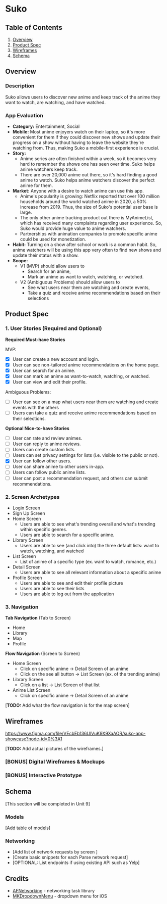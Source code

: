 # Suko

## Table of Contents
1. [Overview](#Overview)
1. [Product Spec](#Product-Spec)
1. [Wireframes](#Wireframes)
2. [Schema](#Schema)

## Overview
### Description

Suko allows users to discover new anime and keep track of the anime they want to watch, are watching, and have watched. 

### App Evaluation
- **Category:** Entertainment, Social
- **Mobile:** Most anime enjoyers watch on their laptop, so it's more convenient for them if they could discover new shows and update their progress on a show without having to leave the website they're watching from. Thus, making Suko a mobile-first experience is crucial.
- **Story:** 
    - Anime series are often finished within a week, so it becomes very hard to remember the shows one has seen over time. Suko helps anime watchers keep track.
    - There are over 20,000 anime out there, so it's hard finding a good anime to watch. Suko helps anime watchers discover the perfect anime for them.
- **Market:** Anyone with a desire to watch anime can use this app. 
    - Anime's popularity is growing: Netflix reported that over 100 million households around the world watched anime in 2020, a 50% increase from 2019. Thus, the size of Suko's potential user base is large.
    - The only other anime tracking product out there is MyAnimeList, which has received many complaints regarding user experience. So, Suko would provide huge value to anime watchers. 
    - Partnerships with animation companies to promote specific anime could be used for monetization.
- **Habit:** Turning on a show after school or work is a common habit. So, anime watchers will be using this app very often to find new shows and update their status with a show. 
- **Scope:**
    - V1 (MVP) should allow users to 
        - Search for an anime,
        - Mark an anime as want to watch, watching, or watched.
    - V2 (Ambiguous Problems) should allow users to
        - See what users near them are watching and create events,
        - Take a quiz and receive anime recommendations based on their selections

## Product Spec

### 1. User Stories (Required and Optional)

**Required Must-have Stories**

MVP:
- [x] User can create a new account and login.
- [x] User can see non-tailored anime recommendations on the home page.
- [x] User can search for an anime.
- [x] User can mark an anime as want-to-watch, watching, or watched.
- [x] User can view and edit their profile.

Ambiguous Problems:
- [ ] User can see on a map what users near them are watching and create events with the others
- [ ] Users can take a quiz and receive anime recommendations based on their selections.

**Optional Nice-to-have Stories**
- [ ] User can rate and review animes.
- [ ] User can reply to anime reviews.
- [ ] Users can create custom lists.
- [ ] Users can set privacy settings for lists (i.e. visible to the public or not).
- [x] User can follow other users.
- [ ] User can share anime to other users in-app.
- [ ] Users can follow public anime lists.
- [ ] User can post a recommendation request, and others can submit recommendations.

### 2. Screen Archetypes

* Login Screen
* Sign Up Screen
* Home Screen
    * Users are able to see what's trending overall and what's trending within specific genres. 
    * Users are able to search for a specific anime.
* Library Screen
    * Users are able to see (and click into) the three default lists: want to watch, watching, and watched
* List Screen
    * List of anime of a specific type (ex. want to watch, romance, etc.)
* Detail Screen
    * Users are able to see all relevant information about a specific anime
* Profile Screen
    * Users are able to see and edit their profile picture
    * Users are able to see their lists
    * Users are able to log out from the application

### 3. Navigation 

**Tab Navigation** (Tab to Screen)

* Home
* Library
* Map
* Profile

**Flow Navigation** (Screen to Screen)

* Home Screen
   * Click on specific anime ->  Detail Screen of an anime
   * Click on the see all button -> List Screen (ex. of the trending anime)
* Library Screen
   * Click on a list -> List Screen of that list
* Anime List Screen
    * Click on specific anime ->  Detail Screen of an anime

[**TODO:** Add what the flow navigation is for the map screen]

## Wireframes 
https://www.figma.com/file/VEcbEb136UlVuK9X9XaAOR/suko-app-showcase?node-id=0%3A1

[**TODO:** Add actual pictures of the wireframes.]

### [BONUS] Digital Wireframes & Mockups

### [BONUS] Interactive Prototype

## Schema 
[This section will be completed in Unit 9]
### Models
[Add table of models]
### Networking
- [Add list of network requests by screen ]
- [Create basic snippets for each Parse network request]
- [OPTIONAL: List endpoints if using existing API such as Yelp]

## Credits
- [AFNetworking](https://github.com/AFNetworking/AFNetworking) - networking task library
- [MKDropdownMenu](https://github.com/maxkonovalov/MKDropdownMenu) - dropdown menu for iOS
